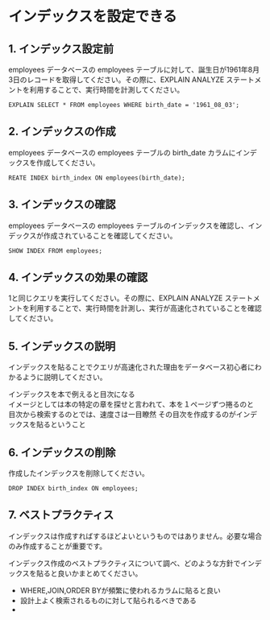# インデックスを設定できる

## 1. インデックス設定前

employees データベースの employees テーブルに対して、誕生日が1961年8月3日のレコードを取得してください。その際に、EXPLAIN ANALYZE ステートメントを利用することで、実行時間を計測してください。

`EXPLAIN SELECT * FROM employees WHERE birth_date = '1961_08_03';`

## 2. インデックスの作成

employees データベースの employees テーブルの birth_date カラムにインデックスを作成してください。

`REATE INDEX birth_index ON employees(birth_date);`

## 3. インデックスの確認

employees データベースの employees テーブルのインデックスを確認し、インデックスが作成されていることを確認してください。

`SHOW INDEX FROM employees;`

## 4. インデックスの効果の確認

1と同じクエリを実行してください。その際に、EXPLAIN ANALYZE ステートメントを利用することで、実行時間を計測し、実行が高速化されていることを確認してください。

## 5. インデックスの説明

インデックスを貼ることでクエリが高速化された理由をデータベース初心者にわかるように説明してください。

インデックスを本で例えると目次になる  
イメージとしては本の特定の章を探せと言われて、本を１ページずつ捲るのと  
目次から検索するのとでは、速度さは一目瞭然
その目次を作成するのがインデックスを貼るということ



## 6. インデックスの削除

作成したインデックスを削除してください。

`DROP INDEX birth_index ON employees;`

## 7. ベストプラクティス

インデックスは作成すればするほどよいというものではありません。必要な場合のみ作成することが重要です。

インデックス作成のベストプラクティスについて調べ、どのような方針でインデックスを貼ると良いかまとめてください。

- WHERE,JOIN,ORDER BYが頻繁に使われるカラムに貼ると良い
- 設計上よく検索されるものに対して貼られるべきである
- 